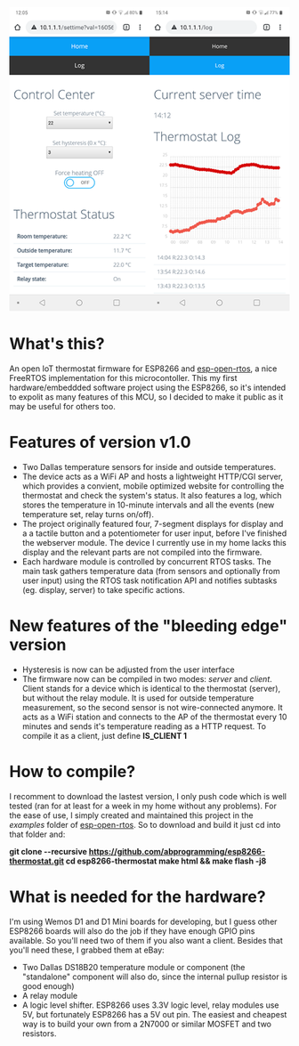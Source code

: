 ![](https://github.com/abprogramming/esp8266-thermostat/blob/master/doc/screenshot.png)

# What's this?
An open IoT thermostat firmware for ESP8266 and [esp-open-rtos](https://github.com/SuperHouse/esp-open-rtos/), a nice FreeRTOS implementation for this microcontoller.
This my first hardware/embeddded software project using the ESP8266, so it's intended to expolit as many features of this MCU, so I decided to make it public as it may be useful for others too.

# Features of version v1.0
* Two Dallas temperature sensors for inside and outside temperatures.
* The device acts as a WiFi AP and hosts a lightweight HTTP/CGI server,
which provides a convient, mobile optimized website for controlling the thermostat
and check the system's status. It also features a log, which stores the temperature
in 10-minute intervals and all the events (new temperature set, relay turns on/off).
* The project originally featured four, 7-segment displays for display and a
a tactile button and a potentiometer for user input, before I've finished the
webserver module. The device I currently use in my home lacks this display
and the relevant parts are not compiled into the firmware.
* Each hardware module is controlled by concurrent RTOS tasks. The main task
gathers temperature data (from sensors and optionally from user input) using the
RTOS task notification API and notifies subtasks (eg. display, server) to take specific actions.

# New features of the "bleeding edge" version
* Hysteresis is now can be adjusted from the user interface
* The firmware now can be compiled in two modes: *server* and *client*.
Client stands for a device which is identical to the thermostat (server), but
without the relay module. It is used for outside temperature measurement,
so the second sensor is not wire-connected anymore. It acts as a WiFi station
and connects to the AP of the thermostat every 10 minutes and sends it's
temperature reading as a HTTP request.
To compile it as a client, just define **IS_CLIENT 1**

# How to compile?
I recomment to download the lastest version, I only push code which is well tested
(ran for at least for a week in my home without any problems).
For the ease of use, I simply created and maintained this project in the *examples* folder
of [esp-open-rtos](https://github.com/SuperHouse/esp-open-rtos/). So to download and build it
just cd into that folder and:

**git clone --recursive https://github.com/abprogramming/esp8266-thermostat.git
cd esp8266-thermostat
make html && make flash -j8**

# What is needed for the hardware?
I'm using Wemos D1 and D1 Mini boards for developing, but I guess other ESP8266 boards will also do
the job if they have enough GPIO pins available. So you'll need two of them if you also want a client.
Besides that you'll need these, I grabbed them at eBay:
- Two Dallas DS18B20 temperature module or component (the "standalone" component will also do, since the internal pullup resistor is good enough)
- A relay module
- A logic level shifter. ESP8266 uses 3.3V logic level, relay modules use 5V, but fortunately ESP8266 has a 5V out pin.
The easiest and cheapest way is to build your own from a 2N7000 or similar MOSFET and two resistors.
